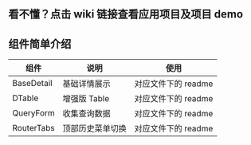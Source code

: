 ## 看不懂？点击 wiki 链接查看应用项目及项目 demo

## 组件简单介绍

| 组件       | 说明             | 使用                |
| ---------- | ---------------- | ------------------- |
| BaseDetail | 基础详情展示     | 对应文件下的 readme |
| DTable     | 增强版 Table     | 对应文件下的 readme |
| QueryForm  | 收集查询数据     | 对应文件下的 readme |
| RouterTabs | 顶部历史菜单切换 | 对应文件下的 readme |
